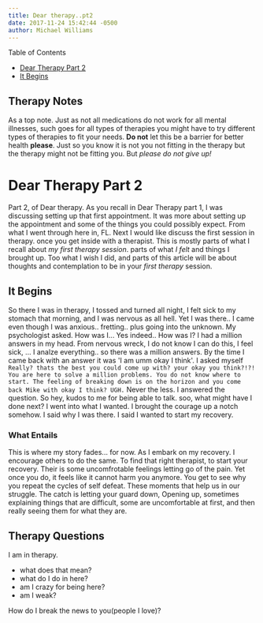 ```yaml
---
title: Dear therapy..pt2
date: 2017-11-24 15:42:44 -0500
author: Michael Williams
---
```

Table of Contents
- [Dear Therapy Part 2](#dear-therapy-part-2)
- [It Begins](#it-begins)

## Therapy Notes

As a top note. Just as not all medications do not work for all mental illnesses, such goes for all types of therapies you might have to try different types of therapies to fit your needs. **Do not** let this be a barrier for better health **please**. Just so you know it is not you not fitting in the therapy but the therapy might not be fitting you. But _please do not give up!_

# Dear Therapy Part 2

Part 2, of Dear therapy. As you recall in Dear Therapy part 1, I was discussing setting up that first appointment. It was more about setting up the appointment and some of the things you could possibly expect. From what I went through here in, FL.
Next I would like discuss the first session in therapy. 
once you get inside with a therapist. This is mostly parts of what I recall about _my first therapy session_. parts of what _I felt_ and things I brought up. Too what I wish I did, and parts of this article will be about thoughts and contemplation to be in your _first therapy_ session. 

## It Begins

So there I was in therapy, I tossed and turned all night, I felt sick to my stomach that morning, and I was nervous as all hell. Yet I was there.. I came even though I was anxious.. fretting.. plus going into the unknown. My psychologist asked. How was I... Yes indeed.. How was I? I had a million answers in my head. From nervous wreck, I do not know I can do this, I feel sick, ... I analze everything.. so there was a million answers. By the time I came back with an answer it was 'I am umm okay I think'. I asked myself `Really? thats the best you could come up with? your okay you think?!?! You are here to solve a million problems. You do not know where to start. The feeling of breaking down is on the horizon and you come back Mike with okay I think? UGH.` Never the less. I answered the question. So hey, kudos to me for being able to talk. soo, what might have I done next? I went into what I wanted. I brought the courage up a notch somehow. I said why I was there. I said I wanted to start my recovery. 

### What Entails

This is where my story fades... for now. As I embark on my recovery. I encourage others to do the same. To find that right therapist, to start your recovery. Their is some uncomfrotable feelings letting go of the pain. Yet once you do, it feels like it cannot harm you anymore. You get to see why you repeat the cycles of self defeat. These moments that help us in our struggle. The catch is letting your guard down, Opening up, sometimes explaining things that are difficult, some are uncomfortable at first, and then really seeing them for what they are.

## Therapy Questions

I am in therapy. 
- what does that mean?
- what do I do in here?
- am I crazy for being here?
- am I weak?

How do I break the news to you(people I love)?